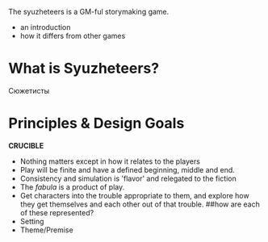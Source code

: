 The syuzheteers is a GM-ful storymaking game.
* an introduction
* how it differs from other games

# What is Syuzheteers?
Сюжетисты


# Principles & Design Goals
**CRUCIBLE**
* Nothing matters except in how it relates to the players 
* Play will be finite and have a defined beginning, middle and end.
* Consistency and simulation is 'flavor' and relegated to the fiction
* The *fabula* is a product of play.
* Get characters into the trouble appropriate to them, and explore how they get themselves and each other out of that trouble.
##how are each of these represented?
* Setting
* Theme/Premise
